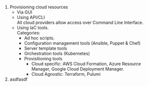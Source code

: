 1. Provisioning cloud resources
   * Via GUI
   * Using API/CLI  
    All cloud providers allow access over Command Line Interface.        
   * Using IaC tools.  
       Categories:
        - Ad hoc scripts.
        - Configuration management tools (Ansible, Puppet & Chef)
        - Server template tools 
        - Orchestration tools (Kubernetes)
        - Provisitioning tools  
          - Cloud specific: AWS Cloud Formation, Azure Resource Manager, Google Cloud Deployment Manager.
          - Cloud Agnostic: Terraform, Pulumi
2. asdfasdf